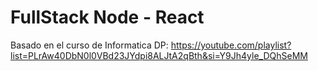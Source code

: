 # FullStack Node - React

Basado en el curso de Informatica DP: https://youtube.com/playlist?list=PLrAw40DbN0l0VBd23JYdpi8ALJtA2qBth&si=Y9Jh4yle_DQhSeMM
